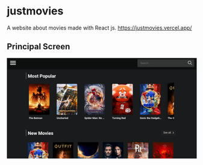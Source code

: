 # justmovies
A website about movies made with React js.
https://justmovies.vercel.app/

## Principal Screen
![img](https://github.com/JonathanSaan/justmovies/blob/ffcbeda51d5f67d449cce9dc3d8ad6870e924a45/Capture+_2022-05-01-13-08-17-1-1-1.png)
